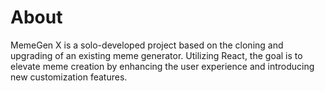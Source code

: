 # About

MemeGen X is a solo-developed project based on the cloning and upgrading of an existing meme generator. Utilizing React, the goal is to elevate meme creation by enhancing the user experience and introducing new customization features.


